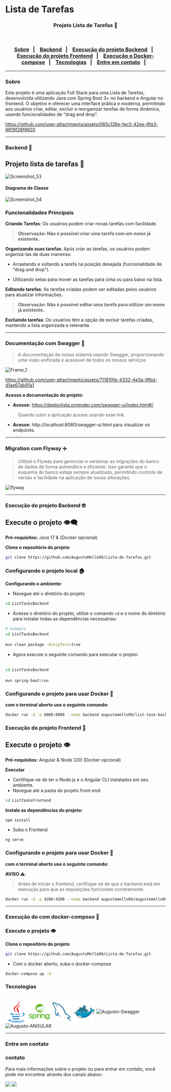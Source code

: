 <h1> Lista de Tarefas </h1>

<h3 align="center">
    Projeto Lista de Tarefas 📝
    <br>
    <br><br>
    <p align="center">
      <a href="#sobre">Sobre</a>&nbsp;&nbsp;&nbsp;|&nbsp;&nbsp;&nbsp;
      <a href="#back">Backend</a>&nbsp;&nbsp;&nbsp;|&nbsp;&nbsp;&nbsp;
      <a href="#execB">Execução do projeto Backend</a>&nbsp;&nbsp;&nbsp;|&nbsp;&nbsp;&nbsp;
      <a href="#execF">Execução do projeto Frontend</a>&nbsp;&nbsp;&nbsp;|&nbsp;&nbsp;&nbsp;
      <a href="#execD">Execução o Docker-compose</a>&nbsp;&nbsp;&nbsp;|&nbsp;&nbsp;&nbsp;
      <a href="#tec">Tecnologias</a>&nbsp;&nbsp;&nbsp;|&nbsp;&nbsp;&nbsp;
      <a href="#contato">Entre em contato</a>&nbsp;&nbsp;&nbsp;|&nbsp;&nbsp;&nbsp;
  </p>
</h3>

<hr>

<h3 id="sobre"> Sobre </h3>

Este projeto é uma aplicação Full Stack para uma Lista de Tarefas, desenvolvida utilizando Java com Spring Boot 3+ no backend e Angular no frontend. O objetivo é oferecer uma interface prática e moderna, permitindo aos usuários criar, editar, excluir e reorganizar tarefas de forma dinâmica, usando funcionalidades de "drag and drop".

https://github.com/user-attachments/assets/065c139e-fec5-42ee-9fa3-9819f26f9920

<hr>

<h3 id="back"> Backend 🔧 </h3>

<h2> Projeto lista de tarefas 🧱 </h2>

![Screenshot_53](https://github.com/user-attachments/assets/c1f79c9e-6ac4-433f-b73f-7ad61da086dc)

#### Diagrama de Classe

![Screenshot_54](https://github.com/user-attachments/assets/bb1f017a-d4cf-46bb-bc71-3c35ab61dfad)

### Funcionalidades Principais

__Criando Tarefas__: Os usuários podem criar novas tarefas com facilidade.

> __Observação: Não é possível criar uma tarefa com um nome já existente.__

__Organizando suas tarefas__: Após criar as tarefas, os usuários podem organizá-las de duas maneiras:

 - Arrastando e soltando a tarefa na posição desejada (funcionalidade de "drag and drop").

 - Utilizando setas para mover as tarefas para cima ou para baixo na lista.

__Editando tarefas__: As tarefas criadas podem ser editadas pelos usuários para atualizar informações.

> __Observação: Não é possível editar uma tarefa para utilizar um nome já existente.__

__Excluindo tarefas__: Os usuários têm a opção de excluir tarefas criadas, mantendo a lista organizada e relevante.


<hr>

<h3> Documentação com Swagger 📗 </h3>

>  A documentação do nosso sistema usando Swagger, proporcionando uma visão unificada e acessível de todos os nossos serviços

![Frame_1](https://github.com/user-attachments/assets/8e30e432-aa10-49b4-83fa-4e35b0ae39cd)

https://github.com/user-attachments/assets/711810fe-4332-4e3a-9fbd-d1ae67ab91a1

__Acesse a documentação do projeto:__

 - __Acesse:__ https://deploylista.onrender.com/swagger-ui/index.html#/

> Quando subir a aplicação acesse usando esse link

 - __Acesse:__ http://localhost:8080/swagger-ui.html para visualizar os endpoints.

<hr>

<h3> Migration com Flyway ️‍️✈️ </h3>

> Utilizei o Flyway para gerenciar e versionar as migrações do banco de dados de forma automática e eficiente. Isso garante que o esquema do banco esteja sempre atualizado, permitindo controle de versão e facilidade na aplicação de novas alterações.

![flyway](https://github.com/user-attachments/assets/0cffa7a8-48f2-4b0c-b53e-0ecbbb19bf0b)

<hr>

<h3 id="execB"> Execução do projeto Backend 🤓 </h3>

## Execute o projeto 👁‍🗨

__Pré-requisitos:__ Java 17  & (Docker opcional)

__Clone o repositório do projeto__

~~~~~~Bash
git clone https://github.com/AugustoMello09/Lista-de-Tarefas.git
~~~~~~

### Configurando o projeto local 🏠

__Configurando o ambiente:__

- Navegue até o diretório do projeto

~~~~~~Bash
cd ListTasksBackend
~~~~~~

- Acesse o diretório do projeto, utilize o comando `cd` e o nome do diretório para instalar todas as dependências necessárias:

~~~~~~Bash
# exemplo
cd ListTasksBackend

mvn clean package -DskipTest=true
~~~~~~

- Agora execute o seguinte comando para executar o projeto

~~~~Bash

cd ListTasksBackend

mvn spring-boot:run
~~~~

### Configurando o projeto para usar Docker 🐳

__com o terminal aberto use o seguinte comando:__

~~~~~~Bash
docker run -d -p 8080:8080 --name backend augustomello09/list-task-backend:latest
~~~~~~


<h3 id="execF"> Execução do projeto Frontend 🤪 </h3>

## Execute o projeto 👁

__Pré-requisitos:__ Angular & Node (20) (Docker opcional)

__Executar__

- Certifique-se de ter o Node.js e o Angular CLI instalados em seu ambiente.
- Navegue até a pasta do projeto front-end:

~~~~~~Bash
cd ListTasksFrontend
~~~~~~

__Instale as dependências do projeto:__

~~~~~~Bash
npm install
~~~~~~

- Suba o Frontend

~~~~~~Bash
ng serve
~~~~~~

### Configurando o projeto para usar Docker 🐳

__com o terminal aberto use o seguinte comando:__

__AVISO ⚠️__:

> Antes de iniciar o frontend, certifique-se de que o backend está em execução para que as requisições funcionem corretamente.

~~~~~~Bash
docker run -d -p 4200:4200 --name backend augustomello09/augustomello09/list-task-frontend:latest
~~~~~~

<hr>

<h3 id="execD"> Execução do com docker-compose  🐳</h3>

### Execute o projeto 👁

__Clone o repositório do projeto__

~~~~~~Bash
git clone https://github.com/AugustoMello09/Lista-de-Tarefas.git
~~~~~~

- Com o docker aberto, suba o docker-compose

~~~~~~Bash
docker-compose up -d
~~~~~~

<h3 id="tec"> Tecnologias </h3>

<div style="display: inline_block"><br>

<img align="center" alt="Augusto-Java" height="70" width="70" src="https://github.com/devicons/devicon/blob/master/icons/java/java-original.svg">
<img align="center" alt="Augusto-SpringBoot" height="70" width="70" src="https://raw.githubusercontent.com/devicons/devicon/1119b9f84c0290e0f0b38982099a2bd027a48bf1/icons/spring/spring-original-wordmark.svg">
<img align="center" alt="Augusto-MYSQL" height="60" width="60"
src= https://raw.githubusercontent.com/devicons/devicon/1119b9f84c0290e0f0b38982099a2bd027a48bf1/icons/mysql/mysql-original.svg>
<img align="center" alt="Augusto-Docker" height="70" width="70" src="https://raw.githubusercontent.com/devicons/devicon/1119b9f84c0290e0f0b38982099a2bd027a48bf1/icons/docker/docker-original.svg">
<img align="center" alt="Augusto-Swagger" height="40" width="40" src="https://github.com/AugustoMello09/Locadora/assets/101072311/a895137a-8126-4eed-8a5c-9934ed30401b">
<img align="center" alt="Augusto-ANGULAR" height="50" width="50" src="https://raw.githubusercontent.com/get-icon/geticon/fc0f660daee147afb4a56c64e12bde6486b73e39/icons/angular-icon.svg">

</div>

<hr>

<h3 id="contato"> Entre em contato </h3>

### contato

Para mais informações sobre o projeto ou para entrar em contato, você pode me encontrar através dos canais abaixo:

<div style="display: inline_block">

  <a href="https://www.linkedin.com/in/augusto-mello-794a94234" target="_blank"><img src="https://img.shields.io/badge/-LinkedIn-%230077B5?style=for-the-badge&logo=linkedin&logoColor=white" target="_blank"></a>
 <a href="mailto:joseaugusto.mello01@gmail.com" target="_blank"><img src="https://img.shields.io/badge/Gmail-D14836?style=for-the-badge&logo=gmail&logoColor=white" target="_blank"></a>

</div>

